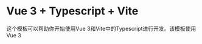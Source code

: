 # Vue 3 + Typescript + Vite

这个模板可以帮助你开始使用Vue 3和Vite中的Typescript进行开发。该模板使用Vue 3 <script setup> sfc，查看脚本设置文档了解更多信息。

## Recommended IDE Setup

- [VSCode](https://code.visualstudio.com/) + [Volar](https://marketplace.visualstudio.com/items?itemName=johnsoncodehk.volar)

## Type Support For `.vue` Imports in TS

由于TypeScript无法处理.vue导入的类型信息，因此默认情况下它们将成为通用Vue组件类型。在大多数情况下，如果您不真正关心模板之外的组件道具类型，这很好。但是，如果您希望在.vue导入中获得实际的道具类型/关闭vscode命令调色板。